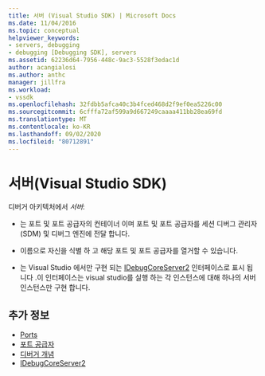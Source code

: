 ```yaml
---
title: 서버 (Visual Studio SDK) | Microsoft Docs
ms.date: 11/04/2016
ms.topic: conceptual
helpviewer_keywords:
- servers, debugging
- debugging [Debugging SDK], servers
ms.assetid: 62236d64-7956-448c-9ac3-5528f3edac1d
author: acangialosi
ms.author: anthc
manager: jillfra
ms.workload:
- vssdk
ms.openlocfilehash: 32fdbb5afca40c3b4fced468d2f9ef0ea5226c00
ms.sourcegitcommit: 6cfffa72af599a9d667249caaaa411bb28ea69fd
ms.translationtype: MT
ms.contentlocale: ko-KR
ms.lasthandoff: 09/02/2020
ms.locfileid: "80712891"
---
```

# <a name="servers-visual-studio-sdk"></a>서버(Visual Studio SDK)
디버거 아키텍처에서 *서버*:

- 는 포트 및 포트 공급자의 컨테이너 이며 포트 및 포트 공급자를 세션 디버그 관리자 (SDM) 및 디버그 엔진에 전달 합니다.

- 이름으로 자신을 식별 하 고 해당 포트 및 포트 공급자를 열거할 수 있습니다.

- 는 Visual Studio 에서만 구현 되는 [IDebugCoreServer2](../../extensibility/debugger/reference/idebugcoreserver2.md) 인터페이스로 표시 됩니다 .이 인터페이스는 visual studio를 실행 하는 각 인스턴스에 대해 하나의 서버 인스턴스만 구현 합니다.

## <a name="see-also"></a>추가 정보
- [Ports](../../extensibility/debugger/ports.md)
- [포트 공급자](../../extensibility/debugger/port-suppliers.md)
- [디버거 개념](../../extensibility/debugger/debugger-concepts.md)
- [IDebugCoreServer2](../../extensibility/debugger/reference/idebugcoreserver2.md)
